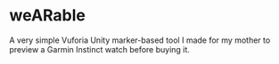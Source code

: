 # weARable
 A very simple Vuforia Unity marker-based tool I made for my mother to preview a Garmin Instinct watch before buying it.
